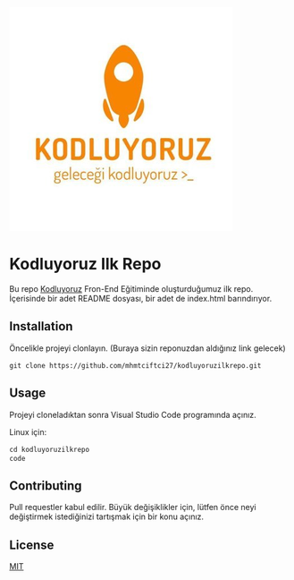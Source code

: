 ![Kodluyoruz Logo](https://raw.githubusercontent.com/Kodluyoruz/taskforce/git/git/markdown-nedir-nasil-kullaniriz-/figures/kodluyoruz_logo.jpg)

# Kodluyoruz Ilk Repo
Bu repo [Kodluyoruz](http://kodluyoruz.org) Fron-End Eğitiminde oluşturduğumuz ilk repo. İçerisinde bir adet README dosyası, bir adet de index.html barındırıyor.


## Installation
Öncelikle projeyi clonlayın. (Buraya sizin reponuzdan aldığınız link gelecek)
```
git clone https://github.com/mhmtciftci27/kodluyoruzilkrepo.git
```

## Usage
Projeyi cloneladıktan sonra Visual Studio Code programında açınız. 

Linux için:

```
cd kodluyoruzilkrepo
code
```

## Contributing

Pull requestler kabul edilir. Büyük değişiklikler için, lütfen önce neyi değiştirmek istediğinizi tartışmak için bir konu açınız. 

## License

[MIT](https://choosealicense.com/licenses/mit/)